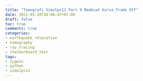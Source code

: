 ```yaml
---
title: "Tomografi Simulps12 Part 9 Membuat Kurva_Trade Off"
date: 2021-03-20T10:06:47+07:00
draft: false
toc: true
comments: true
categories:
- earthquake_relocation
- tomography
- ray_tracing
- checkerboard_test
tags:
- cygwin
- python
- simulps12
---
```


